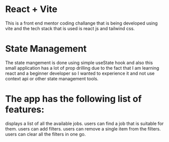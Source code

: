 # React + Vite

This is a front end mentor coding challange that is being developed using vite and the tech stack that is used is react js and tailwind css.

# State Management

The state mangement is done using simple useState hook and also this small application has a lot of prop drilling due to the fact that I am learning react and a beginner developer so I wanted to experience it and not use context api or other state management tools.

# The app has the following list of features:

displays a list of all the available jobs.
users can find a job that is suitable for them.
users can add filters.
users can remove a single item from the filters.
users can clear all the filters in one go.
